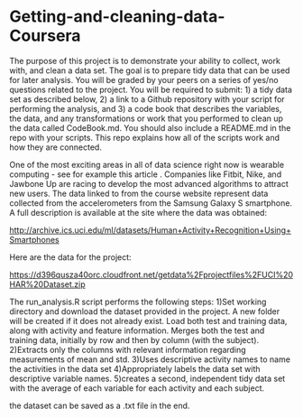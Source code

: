 # Getting-and-cleaning-data-Coursera

The purpose of this project is to demonstrate your ability to collect, work with, and clean a data set. The goal is to prepare tidy data that can be used for later analysis. You will be graded by your peers on a series of yes/no questions related to the project. You will be required to submit: 1) a tidy data set as described below, 2) a link to a Github repository with your script for performing the analysis, and 3) a code book that describes the variables, the data, and any transformations or work that you performed to clean up the data called CodeBook.md. You should also include a README.md in the repo with your scripts. This repo explains how all of the scripts work and how they are connected.

One of the most exciting areas in all of data science right now is wearable computing - see for example this article . Companies like Fitbit, Nike, and Jawbone Up are racing to develop the most advanced algorithms to attract new users. The data linked to from the course website represent data collected from the accelerometers from the Samsung Galaxy S smartphone. A full description is available at the site where the data was obtained:

http://archive.ics.uci.edu/ml/datasets/Human+Activity+Recognition+Using+Smartphones 

Here are the data for the project:

https://d396qusza40orc.cloudfront.net/getdata%2Fprojectfiles%2FUCI%20HAR%20Dataset.zip  

The run_analysis.R script performs the following steps:
1)Set working directory and download the dataset provided in the project. A new folder will be created
if it does not already exist. Load both test and training data, along with activity and feature information.
Merges both the test and training data, initially by row and then by column (with the subject).
2)Extracts only the columns with relevant information regarding measurements of mean and std.
3)Uses descriptive activity names to name the activities in the data set
4)Appropriately labels the data set with descriptive variable names.
5)creates a second, independent tidy data set with the average of each variable for each activity and each subject.

the dataset can be saved as a .txt file in the end.
